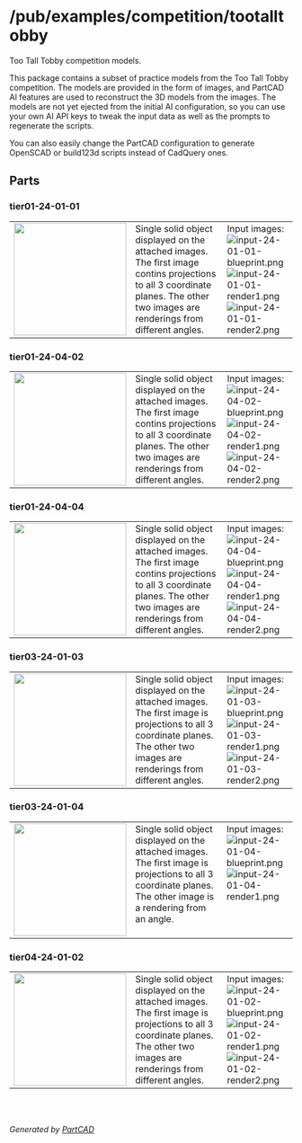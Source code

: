 # /pub/examples/competition/tootalltobby

Too Tall Tobby competition models.

This package contains a subset of practice models from the Too Tall Tobby competition.
The models are provided in the form of images, and PartCAD AI features are used
to reconstruct the 3D models from the images.
The models are not yet ejected from the initial AI configuration, so you
can use your own AI API keys to tweak the input data as well as the prompts to
regenerate the scripts.

You can also easily change the PartCAD configuration
to generate OpenSCAD or build123d scripts instead of CadQuery ones.


## Parts

### tier01-24-01-01
<table><tr>
<td valign=top><img src="././tier01-24-01-01.svg" width="200" height="200"></td>
<td valign=top>Single solid object displayed on the attached images.
The first image contins projections to all 3 coordinate planes.
The other two images are renderings from different angles.
</td>
<td valign=top>Input images:
</br><img src="input-24-01-01-blueprint.png" alt="input-24-01-01-blueprint.png" style="max-height: 200;" />
</br><img src="input-24-01-01-render1.png" alt="input-24-01-01-render1.png" style="max-height: 200;" />
</br><img src="input-24-01-01-render2.png" alt="input-24-01-01-render2.png" style="max-height: 200;" />
</td>
</tr></table>

### tier01-24-04-02
<table><tr>
<td valign=top><img src="././tier01-24-04-02.svg" width="200" height="200"></td>
<td valign=top>Single solid object displayed on the attached images.
The first image contins projections to all 3 coordinate planes.
The other two images are renderings from different angles.
</td>
<td valign=top>Input images:
</br><img src="input-24-04-02-blueprint.png" alt="input-24-04-02-blueprint.png" style="max-height: 200;" />
</br><img src="input-24-04-02-render1.png" alt="input-24-04-02-render1.png" style="max-height: 200;" />
</br><img src="input-24-04-02-render2.png" alt="input-24-04-02-render2.png" style="max-height: 200;" />
</td>
</tr></table>

### tier01-24-04-04
<table><tr>
<td valign=top><img src="././tier01-24-04-04.svg" width="200" height="200"></td>
<td valign=top>Single solid object displayed on the attached images.
The first image contins projections to all 3 coordinate planes.
The other two images are renderings from different angles.
</td>
<td valign=top>Input images:
</br><img src="input-24-04-04-blueprint.png" alt="input-24-04-04-blueprint.png" style="max-height: 200;" />
</br><img src="input-24-04-04-render1.png" alt="input-24-04-04-render1.png" style="max-height: 200;" />
</br><img src="input-24-04-04-render2.png" alt="input-24-04-04-render2.png" style="max-height: 200;" />
</td>
</tr></table>

### tier03-24-01-03
<table><tr>
<td valign=top><img src="././tier03-24-01-03.svg" width="200" height="200"></td>
<td valign=top>Single solid object displayed on the attached images.
The first image is projections to all 3 coordinate planes.
The other two images are renderings from different angles.
</td>
<td valign=top>Input images:
</br><img src="input-24-01-03-blueprint.png" alt="input-24-01-03-blueprint.png" style="max-height: 200;" />
</br><img src="input-24-01-03-render1.png" alt="input-24-01-03-render1.png" style="max-height: 200;" />
</br><img src="input-24-01-03-render2.png" alt="input-24-01-03-render2.png" style="max-height: 200;" />
</td>
</tr></table>

### tier03-24-01-04
<table><tr>
<td valign=top><img src="././tier03-24-01-04.svg" width="200" height="200"></td>
<td valign=top>Single solid object displayed on the attached images.
The first image is projections to all 3 coordinate planes.
The other image is a rendering from an angle.
</td>
<td valign=top>Input images:
</br><img src="input-24-01-04-blueprint.png" alt="input-24-01-04-blueprint.png" style="max-height: 200;" />
</br><img src="input-24-01-04-render1.png" alt="input-24-01-04-render1.png" style="max-height: 200;" />
</td>
</tr></table>

### tier04-24-01-02
<table><tr>
<td valign=top><img src="././tier04-24-01-02.svg" width="200" height="200"></td>
<td valign=top>Single solid object displayed on the attached images.
The first image is projections to all 3 coordinate planes.
The other two images are renderings from different angles.
</td>
<td valign=top>Input images:
</br><img src="input-24-01-02-blueprint.png" alt="input-24-01-02-blueprint.png" style="max-height: 200;" />
</br><img src="input-24-01-02-render1.png" alt="input-24-01-02-render1.png" style="max-height: 200;" />
</br><img src="input-24-01-02-render2.png" alt="input-24-01-02-render2.png" style="max-height: 200;" />
</td>
</tr></table>

<br/><br/>

*Generated by [PartCAD](https://partcad.org/)*
